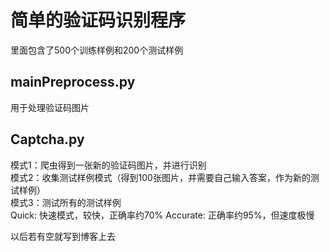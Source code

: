 # 简单的验证码识别程序  
  
里面包含了500个训练样例和200个测试样例  
## mainPreprocess.py  
用于处理验证码图片  
## Captcha.py
模式1：爬虫得到一张新的验证码图片，并进行识别  
模式2：收集测试样例模式（得到100张图片，并需要自己输入答案，作为新的测试样例）  
模式3：测试所有的测试样例  
Quick: 快速模式，较快，正确率约70%
Accurate: 正确率约95%，但速度极慢  
  
以后若有空就写到博客上去  

